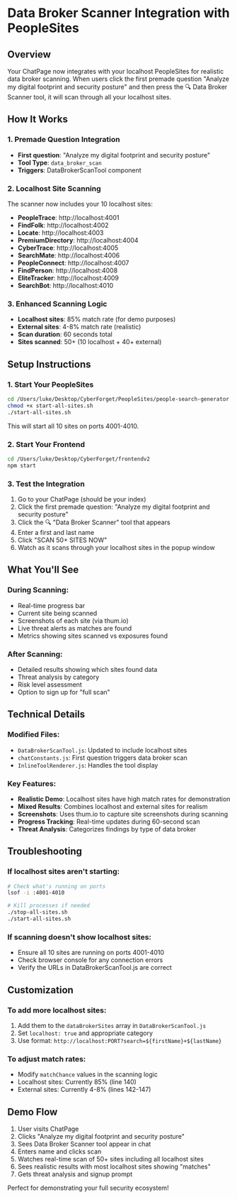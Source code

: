 # Data Broker Scanner Integration with PeopleSites

## Overview
Your ChatPage now integrates with your localhost PeopleSites for realistic data broker scanning. When users click the first premade question "Analyze my digital footprint and security posture" and then press the 🔍 Data Broker Scanner tool, it will scan through all your localhost sites.

## How It Works

### 1. **Premade Question Integration**
- **First question**: "Analyze my digital footprint and security posture" 
- **Tool Type**: `data_broker_scan`
- **Triggers**: DataBrokerScanTool component

### 2. **Localhost Site Scanning**
The scanner now includes your 10 localhost sites:
- **PeopleTrace**: http://localhost:4001
- **FindFolk**: http://localhost:4002  
- **Locate**: http://localhost:4003
- **PremiumDirectory**: http://localhost:4004
- **CyberTrace**: http://localhost:4005
- **SearchMate**: http://localhost:4006
- **PeopleConnect**: http://localhost:4007
- **FindPerson**: http://localhost:4008
- **EliteTracker**: http://localhost:4009
- **SearchBot**: http://localhost:4010

### 3. **Enhanced Scanning Logic**
- **Localhost sites**: 85% match rate (for demo purposes)
- **External sites**: 4-8% match rate (realistic)
- **Scan duration**: 60 seconds total
- **Sites scanned**: 50+ (10 localhost + 40+ external)

## Setup Instructions

### 1. **Start Your PeopleSites**
```bash
cd /Users/luke/Desktop/CyberForget/PeopleSites/people-search-generator
chmod +x start-all-sites.sh
./start-all-sites.sh
```

This will start all 10 sites on ports 4001-4010.

### 2. **Start Your Frontend**
```bash
cd /Users/luke/Desktop/CyberForget/frontendv2
npm start
```

### 3. **Test the Integration**
1. Go to your ChatPage (should be your index)
2. Click the first premade question: "Analyze my digital footprint and security posture"
3. Click the 🔍 "Data Broker Scanner" tool that appears
4. Enter a first and last name
5. Click "SCAN 50+ SITES NOW"
6. Watch as it scans through your localhost sites in the popup window

## What You'll See

### During Scanning:
- Real-time progress bar
- Current site being scanned
- Screenshots of each site (via thum.io)
- Live threat alerts as matches are found
- Metrics showing sites scanned vs exposures found

### After Scanning:
- Detailed results showing which sites found data
- Threat analysis by category
- Risk level assessment
- Option to sign up for "full scan"

## Technical Details

### Modified Files:
- `DataBrokerScanTool.js`: Updated to include localhost sites
- `chatConstants.js`: First question triggers data broker scan
- `InlineToolRenderer.js`: Handles the tool display

### Key Features:
- **Realistic Demo**: Localhost sites have high match rates for demonstration
- **Mixed Results**: Combines localhost and external sites for realism  
- **Screenshots**: Uses thum.io to capture site screenshots during scanning
- **Progress Tracking**: Real-time updates during 60-second scan
- **Threat Analysis**: Categorizes findings by type of data broker

## Troubleshooting

### If localhost sites aren't starting:
```bash
# Check what's running on ports
lsof -i :4001-4010

# Kill processes if needed
./stop-all-sites.sh
./start-all-sites.sh
```

### If scanning doesn't show localhost sites:
- Ensure all 10 sites are running on ports 4001-4010
- Check browser console for any connection errors
- Verify the URLs in DataBrokerScanTool.js are correct

## Customization

### To add more localhost sites:
1. Add them to the `dataBrokerSites` array in `DataBrokerScanTool.js`
2. Set `localhost: true` and appropriate category
3. Use format: `http://localhost:PORT?search=${firstName}+${lastName}`

### To adjust match rates:
- Modify `matchChance` values in the scanning logic
- Localhost sites: Currently 85% (line 140)
- External sites: Currently 4-8% (lines 142-147)

## Demo Flow
1. User visits ChatPage
2. Clicks "Analyze my digital footprint and security posture"
3. Sees Data Broker Scanner tool appear in chat
4. Enters name and clicks scan
5. Watches real-time scan of 50+ sites including all localhost sites
6. Sees realistic results with most localhost sites showing "matches"
7. Gets threat analysis and signup prompt

Perfect for demonstrating your full security ecosystem!